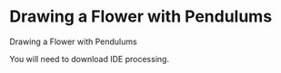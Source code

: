 # Drawing a Flower with Pendulums
 Drawing a Flower with Pendulums

You will need to download IDE processing.

